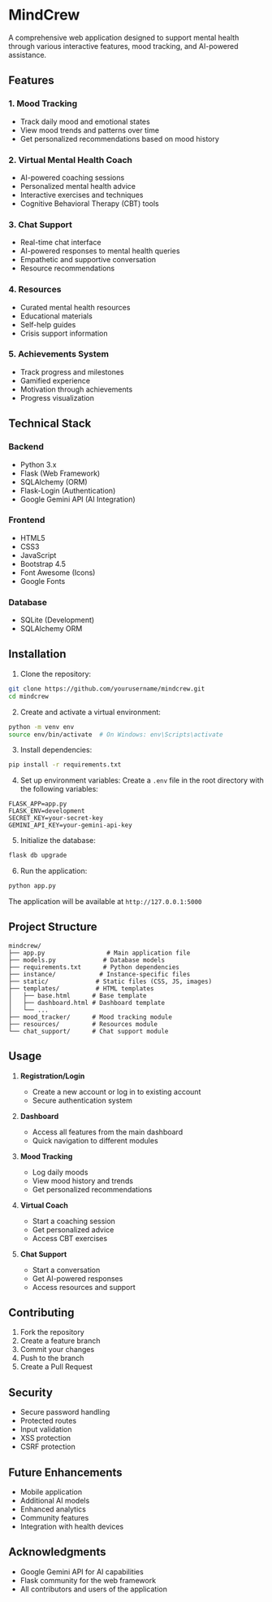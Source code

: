 # MindCrew

A comprehensive web application designed to support mental health through various interactive features, mood tracking, and AI-powered assistance.

## Features

### 1. Mood Tracking
- Track daily mood and emotional states
- View mood trends and patterns over time
- Get personalized recommendations based on mood history

### 2. Virtual Mental Health Coach
- AI-powered coaching sessions
- Personalized mental health advice
- Interactive exercises and techniques
- Cognitive Behavioral Therapy (CBT) tools

### 3. Chat Support
- Real-time chat interface
- AI-powered responses to mental health queries
- Empathetic and supportive conversation
- Resource recommendations

### 4. Resources
- Curated mental health resources
- Educational materials
- Self-help guides
- Crisis support information

### 5. Achievements System
- Track progress and milestones
- Gamified experience
- Motivation through achievements
- Progress visualization

## Technical Stack

### Backend
- Python 3.x
- Flask (Web Framework)
- SQLAlchemy (ORM)
- Flask-Login (Authentication)
- Google Gemini API (AI Integration)

### Frontend
- HTML5
- CSS3
- JavaScript
- Bootstrap 4.5
- Font Awesome (Icons)
- Google Fonts

### Database
- SQLite (Development)
- SQLAlchemy ORM

## Installation

1. Clone the repository:
```bash
git clone https://github.com/yourusername/mindcrew.git
cd mindcrew
```

2. Create and activate a virtual environment:
```bash
python -m venv env
source env/bin/activate  # On Windows: env\Scripts\activate
```

3. Install dependencies:
```bash
pip install -r requirements.txt
```

4. Set up environment variables:
Create a `.env` file in the root directory with the following variables:
```
FLASK_APP=app.py
FLASK_ENV=development
SECRET_KEY=your-secret-key
GEMINI_API_KEY=your-gemini-api-key
```

5. Initialize the database:
```bash
flask db upgrade
```

6. Run the application:
```bash
python app.py
```

The application will be available at `http://127.0.0.1:5000`

## Project Structure

```
mindcrew/
├── app.py                 # Main application file
├── models.py             # Database models
├── requirements.txt      # Python dependencies
├── instance/            # Instance-specific files
├── static/             # Static files (CSS, JS, images)
├── templates/          # HTML templates
│   ├── base.html      # Base template
│   ├── dashboard.html # Dashboard template
│   └── ...
├── mood_tracker/      # Mood tracking module
├── resources/         # Resources module
└── chat_support/      # Chat support module
```

## Usage

1. **Registration/Login**
   - Create a new account or log in to existing account
   - Secure authentication system

2. **Dashboard**
   - Access all features from the main dashboard
   - Quick navigation to different modules

3. **Mood Tracking**
   - Log daily moods
   - View mood history and trends
   - Get personalized recommendations

4. **Virtual Coach**
   - Start a coaching session
   - Get personalized advice
   - Access CBT exercises

5. **Chat Support**
   - Start a conversation
   - Get AI-powered responses
   - Access resources and support

## Contributing

1. Fork the repository
2. Create a feature branch
3. Commit your changes
4. Push to the branch
5. Create a Pull Request

## Security

- Secure password handling
- Protected routes
- Input validation
- XSS protection
- CSRF protection

## Future Enhancements

- Mobile application
- Additional AI models
- Enhanced analytics
- Community features
- Integration with health devices

## Acknowledgments

- Google Gemini API for AI capabilities
- Flask community for the web framework
- All contributors and users of the application 
